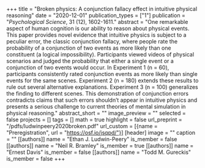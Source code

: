 +++
title = "Broken physics: A conjunction fallacy effect in intuitive physical reasoning"
date = "2020-12-01"
publication_types = ["1"]
publication = "_Psychological Science_, 31 (12), 1602-1611."
abstract = "One remarkable aspect of human cognition is our ability to reason about physical events. This paper provides novel evidence that intuitive physics is subject to a peculiar error, the classic conjunction fallacy, where people rate the probability of a conjunction of two events as more likely than one constituent (a logical impossibility). Participants viewed videos of physical scenarios and judged the probability that either a single event or a conjunction of two events would occur. In Experiment 1 (n = 60), participants consistently rated conjunction events as more likely than single events for the same scenes. Experiment 2 (n = 180) extends these results to rule out several alternative explanations. Experiment 3 (n = 100) generalizes the finding to different scenes. This demonstration of conjunction errors contradicts claims that such errors shouldn’t appear in intuitive physics and presents a serious challenge to current theories of mental simulation in physical reasoning."
abstract_short = ""
image_preview = ""
selected = false
projects = []
tags = []
math = true
highlight = false
url_preprint = "/pdfs/ludwinpeery2020broken.pdf"
url_custom = [{name = "Preregistration", url = "https://osf.io/jsqpd/"}]
[header]
image = ""
caption = ""
[[authors]]
	name = "Ethan J. Ludwin-Peery"
	is_member = false
[[authors]]
	name = "Neil R. Bramley"
	is_member = true
[[authors]]
	name = "Ernest Davis"
	is_member = false
[[authors]]
	name = "Todd M. Gureckis"
	is_member = false
+++
